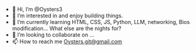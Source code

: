 - 👋 Hi, I’m @Oysters3
- 👀 I’m interested in and enjoy building things.
- 🌱 I’m currently learning HTML, CSS, JS, Python, LLM, networking, Bios modification... What else are the nights for?
- 💞️ I’m looking to collaborate on ...
- 📫 How to reach me Oysters.git@gmail.com

<!---
Oysters3/Oysters3 is a ✨ special ✨ repository because its `README.md` (this file) appears on your GitHub profile.
You can click the Preview link to take a look at your changes.
--->
